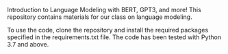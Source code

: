 Introduction to Language Modeling with BERT, GPT3, and more!
This repository contains materials for our class on language modeling.

To use the code, clone the repository and install the required packages specified in the requirements.txt file. The code has been tested with Python 3.7 and above.
